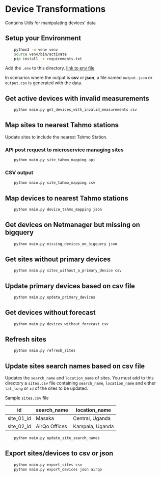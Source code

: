 # Device Transformations

Contains Utils for manipulating devices' data

## Setup your Environment

```bash
    python3 -m venv venv
    source venv/bin/activate
    pip install -r requirements.txt
```

Add the `.env` to this directory. [link to env file](https://docs.google.com/document/d/12SFbaC9aECzQJDtGp4ECkLpMqVAnmQQ22QyqE2d9L94/edit?usp=sharing)

In scenarios where the output is  **csv** or **json**, a file named `output.json` or `output.csv` is generated with the
data.

## Get active devices with invalid measurements

```bash
    python main.py get_devices_with_invalid_measurements csv
```

## Map sites to nearest Tahmo stations

Update sites to include the nearest Tahmo Station.

### API post request to microservice managing sites

```bash
    python main.py site_tahmo_mapping api
```

### CSV output

```bash
    python main.py site_tahmo_mapping csv
```

## Map devices to nearest Tahmo stations

```bash
    python main.py device_tahmo_mapping json
```

## Get devices on Netmanager but missing on bigquery

```bash
    python main.py missing_devices_on_bigquery json
```

## Get sites without primary devices

```bash
    python main.py sites_without_a_primary_device csv
```

## Update primary devices based on csv file

```bash
    python main.py update_primary_devices
```

## Get devices without forecast

```bash
    python main.py devices_without_forecast csv
```

## Refresh sites

```bash
    python main.py refresh_sites 
```

## Update sites search names based on csv file
Updates the `search_name` and `location_name` of sites. You must add to this directory a `sites.csv` file containing `search_name`, `location_name` and either `lat_long` or `id` of the sites to  be updated.

Sample `sites.csv` file

| id         | search_name   | location_name   |
|------------|---------------|-----------------|
| site_01_id | Masaka        | Central, Uganda |
| site_02_id | AirQo Offices | Kampala, Uganda |

```bash
    python main.py update_site_search_names
```

## Export sites/devices to csv or json
```bash
    python main.py export_sites csv
    python main.py export_devices json airqo
```
